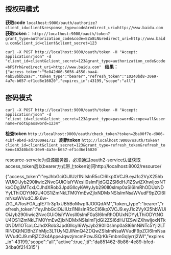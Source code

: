
## 授权码模式
**获取code**
`localhost:9000/oauth/authorize?client_id=client&response_type=code&redirect_uri=http://www.baidu.com
`
**获取token**：
`http://localhost:9000/oauth/token?grant_type=authorization_code&code=EZo8LN&redirect_uri=http://www.baidu.com&client_id=client&client_secret=123
`

`curl -X POST http://localhost:9000/oauth/token -H "Accept: application/json" -d "client_id=client&client_secret=123&grant_type=authorization_code&code=bFSfrh&redirect_uri=http://www.baidu.com"
`
**结果：**
`{"access_token":"5e842d06-5656-4550-baa4-4ab58bbb2aa7","token_type":"bearer","refresh_token":"10240bd8-30e9-4a7e-b657-ef1cd6e16020","expires_in":43199,"scope":"all"}
`
## 密码模式
`curl -X POST http://localhost:9000/oauth/token -H "Accept: application/json" -d "client_id=client&client_secret=123&grant_type=password&scope=all&username=root&password=1234"
`


**检查token**
`http://localhost:9000/oauth/check_token?token=2ba00f7e-d006-41bf-9b4d-ad73009e1712
`
**刷新token**
`http://localhost:9000/oauth/token?client_id=client&client_secret=123&grant_type=refresh_token&refresh_token=10240bd8-30e9-4a7e-b657-ef1cd6e16020
`

resource-servcie为资源服务器，必须通过oauth2-service认证获取access_token后以bearer方式带上token访问http://localhost:8002/resource/

{"access_token":"eyJhbGciOiJIUzI1NiIsInR5cCI6IkpXVCJ9.eyJ1c2VyX25hbWUiOiJyb290Iiwic2NvcGUiOlsiYWxsIl0sImFjdGl2ZSI6dHJ1ZSwiZXhwIjoxNTkxODg3MTcxLCJhdXRob3JpdGllcyI6WyJyb290Il0sImp0aSI6ImRhODUxNDYyLThiODYtNGU4OS1iZmNkLTM0YmEwZjIxNDMxNSIsImNsaWVudF9pZCI6ImNsaWVudCJ9.6w-ZlG_A7IosFGA_qIE7Tr3p1xUB5BoMwpffJO0QdAM","token_type":"bearer","refresh_token":"eyJhbGciOiJIUzI1NiIsInR5cCI6IkpXVCJ9.eyJ1c2VyX25hbWUiOiJyb290Iiwic2NvcGUiOlsiYWxsIl0sImF0aSI6ImRhODUxNDYyLThiODYtNGU4OS1iZmNkLTM0YmEwZjIxNDMxNSIsImFjdGl2ZSI6dHJ1ZSwiZXhwIjoxNTk0NDM1OTcxLCJhdXRob3JpdGllcyI6WyJyb290Il0sImp0aSI6ImNiNTc5YjI2LTRlNDQtNDBhZi1hMjc3LTUyN2JlNmQ4ZDQwZSIsImNsaWVudF9pZCI6ImNsaWVudCJ9.mRjZC2k4AppeJqwzjmcmPzwJSQrKkFmbmGqlyrrj2WI","expires_in":43199,"scope":"all","active":true,"jti":"da851462-8b86-4e89-bfcd-34ba0f214315"}